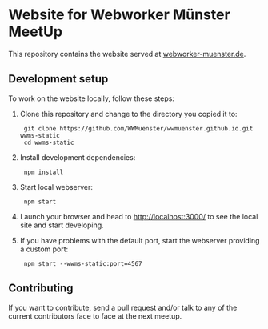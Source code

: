 # Website for Webworker Münster MeetUp

This repository contains the website served at [webworker-muenster.de](http://www.webworker-muenster.de/).

## Development setup

To work on the website locally, follow these steps:

1. Clone this repository and change to the directory you copied it to:

        git clone https://github.com/WWMuenster/wwmuenster.github.io.git wwms-static
        cd wwms-static

2. Install development dependencies:

        npm install

3. Start local webserver:

        npm start

4. Launch your browser and head to [http://localhost:3000/](http://localhost:3000/) to see the local site and start developing.

5. If you have problems with the default port, start the webserver providing a custom port:

        npm start --wwms-static:port=4567

## Contributing

If you want to contribute, send a pull request and/or talk to any of the current contributors face to face at the next meetup.